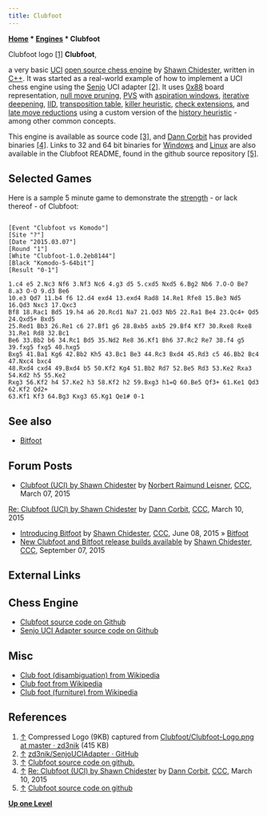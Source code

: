```yaml
---
title: Clubfoot
---
```

**[Home](Home "Home") * [Engines](Engines "Engines") * Clubfoot**

[](https://github.com/zd3nik/Clubfoot/blob/master/Clubfoot-Logo.png) Clubfoot logo <a id="cite-note-1" href="#cite-ref-1">[1]</a>
**Clubfoot**,

a very basic [UCI](UCI "UCI") [open source chess engine](Category:Open_Source "Category:Open Source") by [Shawn Chidester](Shawn_Chidester "Shawn Chidester"), written in [C++](Cpp "Cpp").
It was started as a real-world example of how to implement a UCI chess engine using the [Senjo](index.php?title=Senjo&action=edit&redlink=1 "Senjo (page does not exist)") UCI adapter <a id="cite-note-2" href="#cite-ref-2">[2]</a>.
It uses [0x88](0x88 "0x88") board representation, [null move pruning](Null_Move_Pruning "Null Move Pruning"), [PVS](Principal_Variation_Search "Principal Variation Search") with [aspiration windows](Aspiration_Windows "Aspiration Windows"), [iterative deepening](Iterative_Deepening "Iterative Deepening"), [IID](Internal_Iterative_Deepening "Internal Iterative Deepening"), [transposition table](Transposition_Table "Transposition Table"), [killer heuristic](Killer_Heuristic "Killer Heuristic"), [check extensions](Check_Extensions "Check Extensions"), and [late move reductions](Late_Move_Reductions "Late Move Reductions") using a custom version of the [history heuristic](History_Heuristic "History Heuristic") - among other common concepts.

This engine is available as source code <a id="cite-note-3" href="#cite-ref-3">[3]</a>, and [Dann Corbit](Dann_Corbit "Dann Corbit") has provided binaries <a id="cite-note-4" href="#cite-ref-4">[4]</a>.
Links to 32 and 64 bit binaries for [Windows](Windows "Windows") and [Linux](Linux "Linux") are also available in the Clubfoot README, found in the github source repository <a id="cite-note-5" href="#cite-ref-5">[5]</a>.

## Selected Games

Here is a sample 5 minute game to demonstrate the [strength](Playing_Strength "Playing Strength") - or lack thereof - of Clubfoot:

```

[Event "Clubfoot vs Komodo"]
[Site "?"]
[Date "2015.03.07"]
[Round "1"]
[White "Clubfoot-1.0.2eb8144"]
[Black "Komodo-5-64bit"]
[Result "0-1"]

1.c4 e5 2.Nc3 Nf6 3.Nf3 Nc6 4.g3 d5 5.cxd5 Nxd5 6.Bg2 Nb6 7.O-O Be7 8.a3 O-O 9.d3 Be6 
10.e3 Qd7 11.b4 f6 12.d4 exd4 13.exd4 Rad8 14.Re1 Rfe8 15.Be3 Nd5 16.Qd3 Nxc3 17.Qxc3 
Bf8 18.Rac1 Bd5 19.h4 a6 20.Rcd1 Na7 21.Qd3 Nb5 22.Ra1 Be4 23.Qc4+ Qd5 24.Qxd5+ Bxd5 
25.Red1 Bb3 26.Re1 c6 27.Bf1 g6 28.Bxb5 axb5 29.Bf4 Kf7 30.Rxe8 Rxe8 31.Re1 Rd8 32.Bc1 
Be6 33.Bb2 b6 34.Rc1 Bd5 35.Nd2 Re8 36.Kf1 Bh6 37.Rc2 Re7 38.f4 g5 39.fxg5 fxg5 40.hxg5 
Bxg5 41.Ba1 Kg6 42.Bb2 Kh5 43.Bc1 Be3 44.Rc3 Bxd4 45.Rd3 c5 46.Bb2 Bc4 47.Nxc4 bxc4 
48.Rxd4 cxd4 49.Bxd4 b5 50.Kf2 Kg4 51.Bb2 Rd7 52.Be5 Rd3 53.Ke2 Rxa3 54.Kd2 h5 55.Ke2 
Rxg3 56.Kf2 h4 57.Ke2 h3 58.Kf2 h2 59.Bxg3 h1=Q 60.Be5 Qf3+ 61.Ke1 Qd3 62.Kf2 Qd2+ 
63.Kf1 Kf3 64.Bg3 Kxg3 65.Kg1 Qe1# 0-1

```

## See also

- [Bitfoot](Bitfoot "Bitfoot")

## Forum Posts

- [Clubfoot (UCI) by Shawn Chidester](http://www.talkchess.com/forum/viewtopic.php?t=55584) by [Norbert Raimund Leisner](Norbert_Raimund_Leisner "Norbert Raimund Leisner"), [CCC](CCC "CCC"), March 07, 2015

[Re: Clubfoot (UCI) by Shawn Chidester](http://www.talkchess.com/forum/viewtopic.php?t=55584&start=2) by [Dann Corbit](Dann_Corbit "Dann Corbit"), [CCC](CCC "CCC"), March 10, 2015

- [Introducing Bitfoot](http://www.talkchess.com/forum/viewtopic.php?t=56625) by [Shawn Chidester](Shawn_Chidester "Shawn Chidester"), [CCC](CCC "CCC"), June 08, 2015 » [Bitfoot](Bitfoot "Bitfoot")
- [New Clubfoot and Bitfoot release builds available](http://www.talkchess.com/forum/viewtopic.php?t=57536) by [Shawn Chidester](Shawn_Chidester "Shawn Chidester"), [CCC](CCC "CCC"), September 07, 2015

## External Links

## Chess Engine

- [Clubfoot source code on Github](https://github.com/zd3nik/Clubfoot)
- [Senjo UCI Adapter source code on Github](https://github.com/zd3nik/SenjoUCIAdapter)

## Misc

- [Club foot (disambiguation) from Wikipedia](https://en.wikipedia.org/wiki/Club_foot_%28disambiguation%29)
- [Club foot from Wikipedia](https://en.wikipedia.org/wiki/Club_foot)
- [Club foot (furniture) from Wikipedia](https://en.wikipedia.org/wiki/Club_foot_%28furniture%29)

## References

1. <a id="cite-ref-1" href="#cite-note-1">↑</a> Compressed Logo (9KB) captured from [Clubfoot/Clubfoot-Logo.png at master · zd3nik](https://github.com/zd3nik/Clubfoot/blob/master/Clubfoot-Logo.png) (415 KB)
1. <a id="cite-ref-2" href="#cite-note-2">↑</a> [zd3nik/SenjoUCIAdapter · GitHub](https://github.com/zd3nik/SenjoUCIAdapter)
1. <a id="cite-ref-3" href="#cite-note-3">↑</a> [Clubfoot source code on github.](https://github.com/zd3nik/Clubfoot)
1. <a id="cite-ref-4" href="#cite-note-4">↑</a> [Re: Clubfoot (UCI) by Shawn Chidester](http://www.talkchess.com/forum/viewtopic.php?t=55584&start=2) by [Dann Corbit](Dann_Corbit "Dann Corbit"), [CCC](CCC "CCC"), March 10, 2015
1. <a id="cite-ref-5" href="#cite-note-5">↑</a> [Clubfoot source code on github](https://github.com/zd3nik/Clubfoot)

**[Up one Level](Engines "Engines")**


